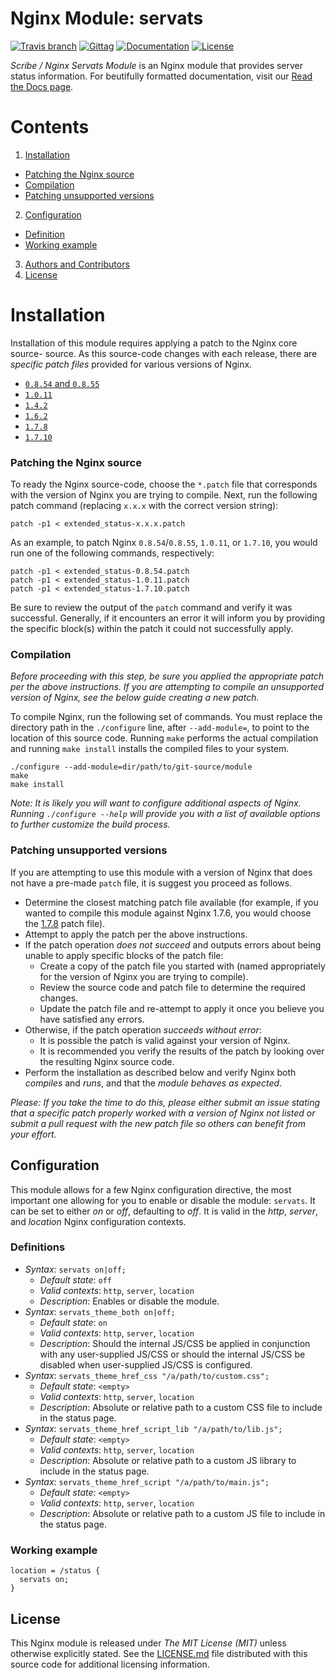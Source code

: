 # Nginx Module: servats

[![Travis branch](https://img.shields.io/travis/scribenet/nginx-servats-module/master.svg?style=flat-square)](https://nginx-servats-module.docs.scribe.tools/ci)
[![Gittag](https://img.shields.io/github/tag/scribenet/nginx-servats-module.svg?style=flat-square)](https://github.com/scribenet/nginx-servats-module/releases)
[![Documentation](https://readthedocs.org/projects/nginx-servats-module/badge/?version=latest&style=flat-square)](https://nginx-servats-module.docs.scribe.tools/docs)
[![License](https://img.shields.io/badge/license-MIT-008ac6.svg?style=flat-square)](https://nginx-servats-module.docs.scribe.tools/license)

*Scribe / Nginx Servats Module* is an Nginx module that provides server status information. For beutifully formatted documentation, visit our [Read the Docs page](https://nginx-servats-module.docs.scribe.tools/docs).

# Contents

1. [Installation](#installation)
  - [Patching the Nginx source](#patching-the-nginx-source)
  - [Compilation](#compilation)
  - [Patching unsupported versions](#patching-unsupported-versions)
2. [Configuration](#configuration)
  - [Definition](#definition)
  - [Working example](#working-example)
3. [Authors and Contributors](#authors-and-contributors)
4. [License](#license)

# Installation

Installation of this module requires applying a patch to the Nginx core source-
source. As this source-code changes with each release, there are *specific patch
files* provided for various versions of Nginx.

- [`0.8.54` and `0.8.55`](patches/http_servats_nginx_0.8.54.patch)
- [`1.0.11`](patches/http_servats_nginx_1.0.11.patch)
- [`1.4.2`](patches/http_servats_nginx_1.4.2.patch)
- [`1.6.2`](patches/http_servats_nginx_1.6.2.patch)
- [`1.7.8`](patches/http_servats_nginx_1.7.8.patch)
- [`1.7.10`](patches/http_servats_nginx_1.7.10.patch)

### Patching the Nginx source

To ready the Nginx source-code, choose the `*.patch` file that corresponds with
the version of Nginx you are trying to compile. Next, run the following patch
command (replacing `x.x.x` with the correct version string):

```
patch -p1 < extended_status-x.x.x.patch
```

As an example, to patch Nginx `0.8.54`/`0.8.55`, `1.0.11`, or `1.7.10`, you
would run one of the following commands, respectively:

```
patch -p1 < extended_status-0.8.54.patch
patch -p1 < extended_status-1.0.11.patch
patch -p1 < extended_status-1.7.10.patch
```

Be sure to review the output of the `patch` command and verify it was successful.
Generally, if it encounters an error it will inform you by providing the specific
block(s) within the patch it could not successfully apply.

### Compilation

*Before proceeding with this step, be sure you applied the appropriate patch per
the above instructions. If you are attempting to compile an unsupported version
of Nginx, see the below guide creating a new patch.*

To compile Nginx, run the following set of commands. You must replace the
directory path in the `./configure` line, after `--add-module=`, to point to the
location of this source code. Running `make` performs the actual compilation and
running `make install` installs the compiled files to your system.

```
./configure --add-module=dir/path/to/git-source/module
make
make install
```

*Note: It is likely you will want to configure additional aspects of Nginx.
Running `./configure --help` will provide you with a list of available options
to further customize the build process.*

### Patching unsupported versions

If you are attempting to use this module with a version of Nginx that does not
have a pre-made `patch` file, it is suggest you proceed as follows.

- Determine the closest matching patch file available (for example, if you
  wanted to compile this module against Nginx 1.7.6, you would choose the
  [1.7.8](patches/http_servats_nginx_1.7.8.patch) patch file).
- Attempt to apply the patch per the above instructions.
- If the patch operation *does not succeed* and outputs errors about being
  unable to apply specific blocks of the patch file:
  - Create a copy of the patch file you started with (named appropriately for
    the version of Nginx you are trying to compile).
  - Review the source code and patch file to determine the required changes.
  - Update the patch file and re-attempt to apply it once you believe you have
    satisfied any errors.
- Otherwise, if the patch operation *succeeds without error*:
  - It is possible the patch is valid against your version of Nginx.
  - It is recommended you verify the results of the patch by looking over the
    resulting Nginx source code.
- Perform the installation as described below and verify Nginx both *compiles*
  and *runs*, and that the *module behaves as expected*.

*Please: If you take the time to do this, please either submit an issue stating
that a specific patch properly worked with a version of Nginx not listed or
submit a pull request with the new patch file so others can benefit from your
effort.*

## Configuration

This module allows for a few Nginx configuration directive, the most important one
allowing for you to enable or disable the module: `servats`. It can be set to
either *on* or *off*, defaulting to *off*. It is valid in the *http*, *server*,
and *location* Nginx configuration contexts.

### Definitions

- *Syntax*: `servats on|off;`
  - *Default state*: `off`
  - *Valid contexts*: `http`, `server`, `location`
  - *Description*: Enables or disable the module.
- *Syntax*: `servats_theme_both on|off;`
  - *Default state*: `on`
  - *Valid contexts*: `http`, `server`, `location`
  - *Description*: Should the internal JS/CSS be applied in conjunction with any user-supplied JS/CSS or should the internal JS/CSS be disabled when user-supplied JS/CSS is configured.
- *Syntax*: `servats_theme_href_css "/a/path/to/custom.css";`
  - *Default state*: `<empty>`
  - *Valid contexts*: `http`, `server`, `location`
  - *Description*: Absolute or relative path to a custom CSS file to include in the status page.
- *Syntax*: `servats_theme_href_script_lib "/a/path/to/lib.js";`
  - *Default state*: `<empty>`
  - *Valid contexts*: `http`, `server`, `location`
  - *Description*: Absolute or relative path to a custom JS library to include in the status page.
- *Syntax*: `servats_theme_href_script "/a/path/to/main.js";`
  - *Default state*: `<empty>`
  - *Valid contexts*: `http`, `server`, `location`
  - *Description*: Absolute or relative path to a custom JS file to include in the status page.

### Working example

```
location = /status {
  servats on;
}
```

## License

This Nginx module is released under *The MIT License (MIT)* unless otherwise
explicitly stated. See the [LICENSE.md](LICENSE.md) file distributed with this
source code for additional licensing information.
